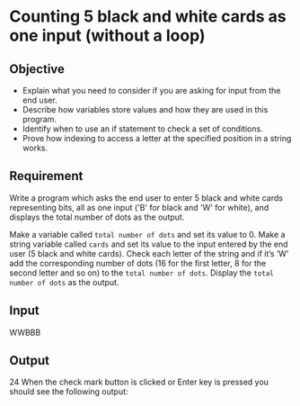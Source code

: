 # Counting 5 black and white cards as one input (without a loop)

## Objective

- Explain what you need to consider if you are asking for input from the end user.
- Describe how variables store values and how they are used in this program.
- Identify when to use an if statement to check a set of conditions.
- Prove how indexing to access a letter at the specified position in a string works.

## Requirement

Write a program which asks the end user to enter 5 black and white cards representing bits, all as one input ('B' for black and 'W' for white), and displays the total number of dots as the output.

Make a variable called `total number of dots` and set its value to 0.
Make a string variable called `cards` and set its value to the input entered by the end user (5 black and white cards).
Check each letter of the string and if it’s ‘W’ add the corresponding number of dots (16 for the first letter, 8 for the second letter and so on) to the `total number of dots`.
Display the `total number of dots` as the output.

## Input

WWBBB

## Output

24
When the check mark button is clicked or Enter key is pressed you should see the following output:
